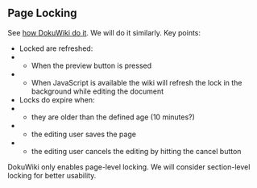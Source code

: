 Page Locking
-------------
See [how DokuWiki do it](http://www.dokuwiki.org/locking). We will do it similarly. 
Key points: 

- Locked are refreshed:
- - When the preview button is pressed
- - When JavaScript is available the wiki will refresh the lock in the background while editing the document
- Locks do expire when:
- - they are older than the defined age (10 minutes?)
- - the editing user saves the page
- - the editing user cancels the editing by hitting the cancel button

DokuWiki only enables page-level locking. We will consider section-level locking for better usability. 
